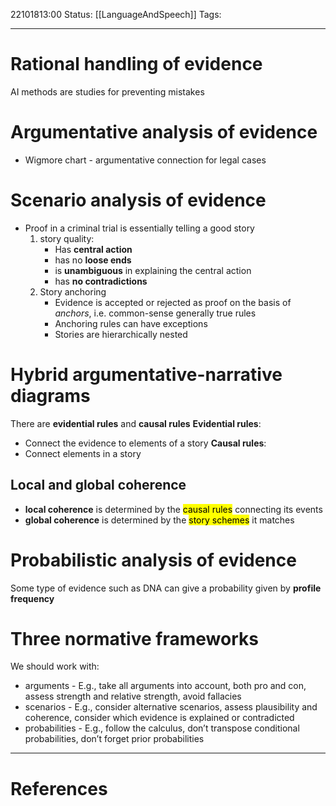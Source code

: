 22101813:00
Status:  [[LanguageAndSpeech]]
Tags: 

---
# Rational handling of evidence
AI methods are studies for preventing mistakes
# Argumentative analysis of evidence
- Wigmore chart - argumentative connection for legal cases

# Scenario analysis of evidence
- Proof in a criminal trial is essentially telling a good story
	1. story quality:
		- Has **central action**
		- has no **loose ends**
		- is **unambiguous** in explaining the central action
		- has **no contradictions**
	1. Story anchoring
		- Evidence is accepted or rejected as proof on the basis of *anchors*, i.e. common-sense generally true rules
		- Anchoring rules can have exceptions 
		- Stories are hierarchically nested

# Hybrid argumentative-narrative diagrams
There are **evidential rules** and **causal rules**
**Evidential rules**:
- Connect the evidence to elements of a story
**Causal rules**:
- Connect elements in a story

## Local and global coherence
- **local coherence** is determined by the <mark style="background: [[ABF7F7A6]];">causal rules</mark> connecting its events
- **global coherence** is determined by the <mark style="background: [[ABF7F7A6]];">story schemes</mark> it matches

# Probabilistic analysis of evidence
Some type of evidence such as DNA can give a probability given by **profile frequency** 

# Three normative frameworks
We should work with:
- arguments - E.g., take all arguments into account, both pro and con, assess strength and relative strength, avoid fallacies
- scenarios - E.g., consider alternative scenarios, assess plausibility and coherence, consider which evidence is explained or contradicted
- probabilities - E.g., follow the calculus, don’t transpose conditional probabilities, don’t forget prior probabilities

---
# References